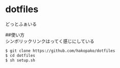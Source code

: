 dotfiles
========

どっとふぁいる    

##使い方  
シンボリックリンクはってく感じにしている  

``` bash  
$ git clone https://github.com/hakopako/dotfiles  
$ cd dotfiles
$ sh setup.sh
```
